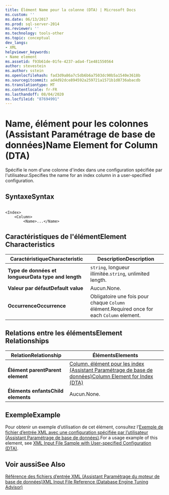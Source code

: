 ```yaml
---
title: Élément Name pour la colonne (DTA) | Microsoft Docs
ms.custom: ''
ms.date: 06/13/2017
ms.prod: sql-server-2014
ms.reviewer: ''
ms.technology: tools-other
ms.topic: conceptual
dev_langs:
- XML
helpviewer_keywords:
- Name element
ms.assetid: f93b61de-01fe-4237-ada4-f1e481550564
author: stevestein
ms.author: sstein
ms.openlocfilehash: fad3d9a86a7c5db6b6a7503dc90b5a1540e3618b
ms.sourcegitcommit: ad4d92dce894592a259721a1571b1d8736abacdb
ms.translationtype: MT
ms.contentlocale: fr-FR
ms.lasthandoff: 08/04/2020
ms.locfileid: "87694991"
---
```

# <a name="name-element-for-column-dta"></a><span data-ttu-id="1793b-102">Name, élément pour les colonnes (Assistant Paramétrage de base de données)</span><span class="sxs-lookup"><span data-stu-id="1793b-102">Name Element for Column (DTA)</span></span>
  <span data-ttu-id="1793b-103">Spécifie le nom d'une colonne d'index dans une configuration spécifiée par l'utilisateur.</span><span class="sxs-lookup"><span data-stu-id="1793b-103">Specifies the name for an index column in a user-specified configuration.</span></span>  
  
## <a name="syntax"></a><span data-ttu-id="1793b-104">Syntaxe</span><span class="sxs-lookup"><span data-stu-id="1793b-104">Syntax</span></span>  
  
```  
  
<Index>  
    <Column>  
        <Name>...</Name>  
```  
  
## <a name="element-characteristics"></a><span data-ttu-id="1793b-105">Caractéristiques de l'élément</span><span class="sxs-lookup"><span data-stu-id="1793b-105">Element Characteristics</span></span>  
  
|<span data-ttu-id="1793b-106">Caractéristique</span><span class="sxs-lookup"><span data-stu-id="1793b-106">Characteristic</span></span>|<span data-ttu-id="1793b-107">Description</span><span class="sxs-lookup"><span data-stu-id="1793b-107">Description</span></span>|  
|--------------------|-----------------|  
|<span data-ttu-id="1793b-108">**Type de données et longueur**</span><span class="sxs-lookup"><span data-stu-id="1793b-108">**Data type and length**</span></span>|<span data-ttu-id="1793b-109">`string`, longueur illimitée.</span><span class="sxs-lookup"><span data-stu-id="1793b-109">`string`, unlimited length.</span></span>|  
|<span data-ttu-id="1793b-110">**Valeur par défaut**</span><span class="sxs-lookup"><span data-stu-id="1793b-110">**Default value**</span></span>|<span data-ttu-id="1793b-111">Aucun.</span><span class="sxs-lookup"><span data-stu-id="1793b-111">None.</span></span>|  
|<span data-ttu-id="1793b-112">**Occurrence**</span><span class="sxs-lookup"><span data-stu-id="1793b-112">**Occurrence**</span></span>|<span data-ttu-id="1793b-113">Obligatoire une fois pour chaque `Column` élément.</span><span class="sxs-lookup"><span data-stu-id="1793b-113">Required once for each `Column` element.</span></span>|  
  
## <a name="element-relationships"></a><span data-ttu-id="1793b-114">Relations entre les éléments</span><span class="sxs-lookup"><span data-stu-id="1793b-114">Element Relationships</span></span>  
  
|<span data-ttu-id="1793b-115">Relation</span><span class="sxs-lookup"><span data-stu-id="1793b-115">Relationship</span></span>|<span data-ttu-id="1793b-116">Éléments</span><span class="sxs-lookup"><span data-stu-id="1793b-116">Elements</span></span>|  
|------------------|--------------|  
|<span data-ttu-id="1793b-117">**Élément parent**</span><span class="sxs-lookup"><span data-stu-id="1793b-117">**Parent element**</span></span>|[<span data-ttu-id="1793b-118">Column, élément pour les index &#40;Assistant Paramétrage de base de données&#41;</span><span class="sxs-lookup"><span data-stu-id="1793b-118">Column Element for Index &#40;DTA&#41;</span></span>](column-element-for-index-dta.md)|  
|<span data-ttu-id="1793b-119">**Éléments enfants**</span><span class="sxs-lookup"><span data-stu-id="1793b-119">**Child elements**</span></span>|<span data-ttu-id="1793b-120">Aucun.</span><span class="sxs-lookup"><span data-stu-id="1793b-120">None.</span></span>|  
  
## <a name="example"></a><span data-ttu-id="1793b-121">Exemple</span><span class="sxs-lookup"><span data-stu-id="1793b-121">Example</span></span>  
 <span data-ttu-id="1793b-122">Pour obtenir un exemple d’utilisation de cet élément, consultez l’[Exemple de fichier d’entrée XML avec une configuration spécifiée par l’utilisateur &#40;Assistant Paramétrage de base de données&#41;](xml-input-file-sample-with-user-specified-configuration-dta.md).</span><span class="sxs-lookup"><span data-stu-id="1793b-122">For a usage example of this element, see [XML Input File Sample with User-specified Configuration &#40;DTA&#41;](xml-input-file-sample-with-user-specified-configuration-dta.md).</span></span>  
  
## <a name="see-also"></a><span data-ttu-id="1793b-123">Voir aussi</span><span class="sxs-lookup"><span data-stu-id="1793b-123">See Also</span></span>  
 [<span data-ttu-id="1793b-124">Référence des fichiers d’entrée XML &#40;Assistant Paramétrage du moteur de base de données&#41;</span><span class="sxs-lookup"><span data-stu-id="1793b-124">XML Input File Reference &#40;Database Engine Tuning Advisor&#41;</span></span>](xml-input-file-reference-database-engine-tuning-advisor.md)  
  
  

